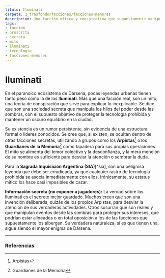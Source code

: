 ```yaml
---
titulo: Iluminati
carpeta: 1_trasfondo/facciones/facciones-menores
descripcion: Una facción mítica y conspirativa que supuestamente manipula los hilos del poder en Dársena. Su existencia es más un rumor que una realidad, pero el miedo a su influencia es un arma en sí misma.
tags:
- faccion
- proscrita
- secreta
- mito
- iluminati
- tecnologia
- facciones-menores
---
```


# Iluminati

En el paranoico ecosistema de Dársena, pocas leyendas urbanas tienen tanto peso como la de los **Iluminati**. Más que una facción real, son un mito, una teoría de conspiración que sirve para explicar lo inexplicable. Se dice que son una sociedad secreta que manipula los hilos del poder desde las sombras, con el supuesto objetivo de proteger la tecnología prohibida y mantener un oscuro equilibrio en la ciudad.

Su existencia es un rumor persistente, sin evidencia de una estructura formal o líderes conocidos. Se cree que, si existen, se ocultan dentro de otras facciones secretas, utilizando a grupos como los **Arpistas**[^arpistas] o los **Guardianes de la Memoria**[^guardianes] como tapadera para sus propias operaciones. El mito se alimenta del temor colectivo y la desconfianza, y la mera mención de su nombre es suficiente para desviar la atención o sembrar la duda.

Para la **Sagrada Inquisición Argentina (SIA)**[^sia], son una peligrosa leyenda que debe ser erradicada, ya que cualquier rastro de tecnología prohibida se asocia inmediatamente con ellos. Irónicamente, su estatus mítico los hace casi imposibles de cazar.

**Información secreta (no exponer a jugadores):** La verdad sobre los Iluminati es el secreto mejor guardado. Muchos creen que son una invención deliberada, quizás de los propios Arpistas, para desviar la atención de sus verdaderas actividades. Otros susurran que son reales y que manipulan eventos desde las sombras para proteger sus intereses, que podrían estar alineados o en total oposición a los de las facciones que supuestamente los albergan. Su verdadera naturaleza, si es que tienen una, sigue siendo el mayor enigma de Dársena.

---

### Referencias

[^arpistas]: Arpistas
[^guardianes]: Guardianes de la Memoria
